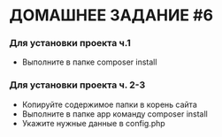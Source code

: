 ДОМАШНЕЕ ЗАДАНИЕ #6
=====================

### Для установки проекта ч.1
* Выполните в папке composer install

### Для установки проекта ч. 2-3
* Копируйте содержимое папки в корень сайта
* Выполните в папке app команду composer install
* Укажите нужные данные в config.php